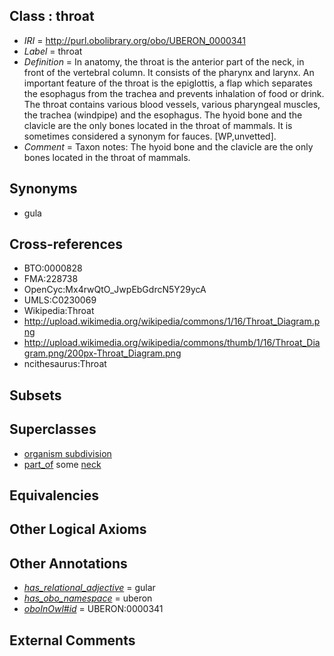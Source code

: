
## Class : throat

 * *IRI* = http://purl.obolibrary.org/obo/UBERON_0000341
 * *Label* = throat
 * *Definition* = In anatomy, the throat is the anterior part of the neck, in front of the vertebral column. It consists of the pharynx and larynx. An important feature of the throat is the epiglottis, a flap which separates the esophagus from the trachea and prevents inhalation of food or drink. The throat contains various blood vessels, various pharyngeal muscles, the trachea (windpipe) and the esophagus. The hyoid bone and the clavicle are the only bones located in the throat of mammals. It is sometimes considered a synonym for fauces. [WP,unvetted].
 * *Comment* = Taxon notes: The hyoid bone and the clavicle are the only bones located in the throat of mammals.

## Synonyms

 * gula

## Cross-references

 * BTO:0000828
 * FMA:228738
 * OpenCyc:Mx4rwQtO_JwpEbGdrcN5Y29ycA
 * UMLS:C0230069
 * Wikipedia:Throat
 * http://upload.wikimedia.org/wikipedia/commons/1/16/Throat_Diagram.png
 * http://upload.wikimedia.org/wikipedia/commons/thumb/1/16/Throat_Diagram.png/200px-Throat_Diagram.png
 * ncithesaurus:Throat

## Subsets


## Superclasses

 * [organism subdivision](../../UBERON/75/UBERON_0000475.md)
 * [part_of](../../BFO/50/BFO_0000050.md) some [neck](../../UBERON/74/UBERON_0000974.md)

## Equivalencies


## Other Logical Axioms


## Other Annotations

 * *[has_relational_adjective](../../UBPROP/07/UBPROP_0000007.md)* = gular
 * *[has_obo_namespace](../../ce/oboInOwl#hasOBONamespace.md)* = uberon
 * *[oboInOwl#id](../../id/oboInOwl#id.md)* = UBERON:0000341

## External Comments

